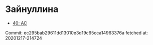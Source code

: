 # Зайнуллина
- [40: AC](40.md)

Commit: ec295bab29611dd13010e3d19c65cca14963376a
 fetched at: 20201217-214724
